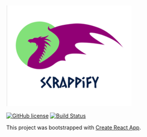 ![Scrappify Logo](src/img/logo.png?raw=true 'Scrappify')

[![GitHub license](https://img.shields.io/github/license/rahulmathews/scrapify-client)](https://github.com/rahulmathews/scrapify-client/blob/master/LICENSE)
[![Build Status](https://travis-ci.com/rahulmathews/scrapify-client.svg?token=dymr1chMXudrxgsZQdTn&branch=development)](https://travis-ci.com/rahulmathews/scrapify-client)

This project was bootstrapped with [Create React App](https://github.com/facebook/create-react-app).
